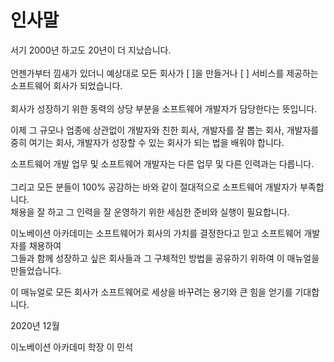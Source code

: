 # 인사말

서기 2000년 하고도 20년이 더 지났습니다.<br>  
 언젠가부터 낌새가 있더니 예상대로 모든 회사가 \[ \]을 만들거나 \[ \] 서비스를 제공하는 소프트웨어 회사가 되었습니다.<br>  
 회사가 성장하기 위한 동력의 상당 부분을 소프트웨어 개발자가 담당한다는 뜻입니다.<br>  


이제 그 규모나 업종에 상관없이 개발자와 친한 회사, 개발자를 잘 뽑는 회사, 개발자를 중히 여기는 회사, 개발자가 성장할 수 있는 회사가 되는 법을 배워야 합니다.<br>

소프트웨어 개발 업무 및 소프트웨어 개발자는 다른 업무 및 다른 인력과는 다릅니다.<br>  
 그리고 모든 분들이 100% 공감하는 바와 같이 절대적으로 소프트웨어 개발자가 부족합니다.<br>
 채용을 잘 하고 그 인력을 잘 운영하기 위한 세심한 준비와 실행이 필요합니다.<br>

이노베이션 아카데미는 소프트웨어가 회사의 가치를 결정한다고 믿고 소프트웨어 개발자를 채용하여  
 그들과 함께 성장하고 싶은 회사들과 그 구체적인 방법을 공유하기 위하여 이 매뉴얼을 만들었습니다.<br>

이 매뉴얼로 모든 회사가 소프트웨어로 세상을 바꾸려는 용기와 큰 힘을 얻기를 기대합니다.<br>

2020년 12월<br>

이노베이션 아카데미 학장 이 민석<br>

